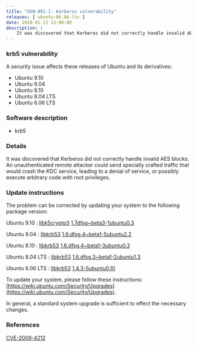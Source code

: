 ```yaml
---
title: "USN-881-1: Kerberos vulnerability"
releases: [ ubuntu-06.06-lts ]
date: 2010-01-12 12:00:00
description: |
    It was discovered that Kerberos did not correctly handle invalid AES blocks.  An unauthenticated remote attacker could send specially crafted traffic that would crash the KDC service, leading to a denial of service, or possibly execute arbitrary code with root privileges. 
--- 
```

 
### krb5 vulnerability

A security issue affects these releases of Ubuntu and its derivatives:

* Ubuntu 9.10
* Ubuntu 9.04
* Ubuntu 8.10
* Ubuntu 8.04 LTS
* Ubuntu 6.06 LTS

### Software description

* krb5 

### Details

It was discovered that Kerberos did not correctly handle invalid AES blocks. An unauthenticated remote attacker could send specially crafted traffic that would crash the KDC service, leading to a denial of service, or possibly execute arbitrary code with root privileges. 

### Update instructions

The problem can be corrected by updating your system to the following package version:

Ubuntu 9.10
 : [libk5crypto3](https://launchpad.net/ubuntu/+source/krb5) <span> [1.7dfsg~beta3-1ubuntu0.3](https://launchpad.net/ubuntu/+source/krb5/1.7dfsg~beta3-1ubuntu0.3) </span> 

Ubuntu 9.04
 : [libkrb53](https://launchpad.net/ubuntu/+source/krb5) <span> [1.6.dfsg.4~beta1-5ubuntu2.2](https://launchpad.net/ubuntu/+source/krb5/1.6.dfsg.4~beta1-5ubuntu2.2) </span> 

Ubuntu 8.10
 : [libkrb53](https://launchpad.net/ubuntu/+source/krb5) <span> [1.6.dfsg.4~beta1-3ubuntu0.3](https://launchpad.net/ubuntu/+source/krb5/1.6.dfsg.4~beta1-3ubuntu0.3) </span> 

Ubuntu 8.04 LTS
 : [libkrb53](https://launchpad.net/ubuntu/+source/krb5) <span> [1.6.dfsg.3~beta1-2ubuntu1.3](https://launchpad.net/ubuntu/+source/krb5/1.6.dfsg.3~beta1-2ubuntu1.3) </span> 

Ubuntu 6.06 LTS
 : [libkrb53](https://launchpad.net/ubuntu/+source/krb5) <span> [1.4.3-5ubuntu0.10](https://launchpad.net/ubuntu/+source/krb5/1.4.3-5ubuntu0.10) </span> 

To update your system, please follow these instructions: [https://wiki.ubuntu.com/Security/Upgrades](https://wiki.ubuntu.com/Security/Upgrades).

In general, a standard system upgrade is sufficient to effect the necessary changes. 

### References

 [CVE-2009-4212](http://people.ubuntu.com/~ubuntu-security/cve/CVE-2009-4212)
 
